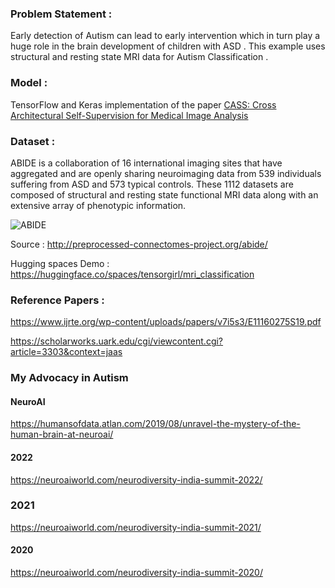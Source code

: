 ### Problem Statement :

Early detection of Autism can lead to early intervention which in turn play a huge role in the brain development of children with ASD . This example uses structural and resting state MRI data for Autism Classification .

### Model :

TensorFlow and Keras implementation of the paper 
[CASS: Cross Architectural Self-Supervision for Medical Image Analysis](https://arxiv.org/pdf/2206.04170v6.pdf)

### Dataset : 

ABIDE is a collaboration of 16 international imaging sites that have aggregated and are openly sharing neuroimaging data from 539 individuals suffering from ASD and 573 typical controls. These 1112 datasets are composed of structural and resting state functional MRI data along with an extensive array of phenotypic information.

![ABIDE](https://github.com/ushareng/AI_ForAutism-MRI_ImageClassification/assets/34335028/f9952417-1d18-4c2f-aa9b-bbc757104249)

Source : http://preprocessed-connectomes-project.org/abide/

Hugging spaces Demo : https://huggingface.co/spaces/tensorgirl/mri_classification

### Reference Papers :

https://www.ijrte.org/wp-content/uploads/papers/v7i5s3/E11160275S19.pdf

https://scholarworks.uark.edu/cgi/viewcontent.cgi?article=3303&context=jaas

### My Advocacy in Autism

#### NeuroAI 

https://humansofdata.atlan.com/2019/08/unravel-the-mystery-of-the-human-brain-at-neuroai/

#### 2022

https://neuroaiworld.com/neurodiversity-india-summit-2022/

### 2021

https://neuroaiworld.com/neurodiversity-india-summit-2021/

#### 2020

https://neuroaiworld.com/neurodiversity-india-summit-2020/






